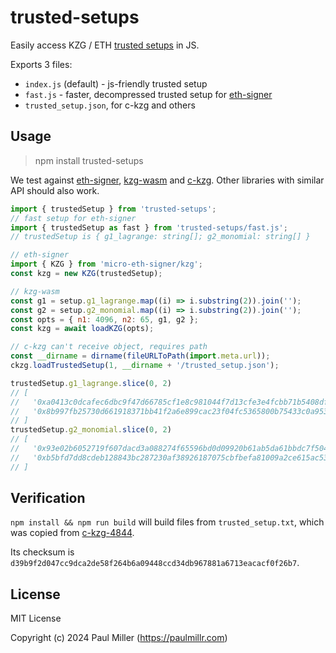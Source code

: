 # trusted-setups

Easily access KZG / ETH [trusted setups](https://vitalik.eth.limo/general/2022/03/14/trustedsetup.html) in JS.

Exports 3 files:

- `index.js` (default) - js-friendly trusted setup
- `fast.js` - faster, decompressed trusted setup for [eth-signer](https://github.com/paulmillr/micro-eth-signer)
- `trusted_setup.json`, for c-kzg and others

## Usage

> npm install trusted-setups

We test against [eth-signer](https://github.com/paulmillr/micro-eth-signer),
[kzg-wasm](https://github.com/ethereumjs/kzg-wasm) and
[c-kzg](https://github.com/ethereum/c-kzg-4844).
Other libraries with similar API should also work.

```js
import { trustedSetup } from 'trusted-setups';
// fast setup for eth-signer
import { trustedSetup as fast } from 'trusted-setups/fast.js';
// trustedSetup is { g1_lagrange: string[]; g2_monomial: string[] }

// eth-signer
import { KZG } from 'micro-eth-signer/kzg';
const kzg = new KZG(trustedSetup);

// kzg-wasm
const g1 = setup.g1_lagrange.map((i) => i.substring(2)).join('');
const g2 = setup.g2_monomial.map((i) => i.substring(2)).join('');
const opts = { n1: 4096, n2: 65, g1, g2 };
const kzg = await loadKZG(opts);

// c-kzg can't receive object, requires path
const __dirname = dirname(fileURLToPath(import.meta.url));
ckzg.loadTrustedSetup(1, __dirname + '/trusted_setup.json');

trustedSetup.g1_lagrange.slice(0, 2)
// [
//   '0xa0413c0dcafec6dbc9f47d66785cf1e8c981044f7d13cfe3e4fcbb71b5408dfde6312493cb3c1d30516cb3ca88c03654',
//   '0x8b997fb25730d661918371bb41f2a6e899cac23f04fc5365800b75433c0a953250e15e7a98fb5ca5cc56a8cd34c20c57'
// ]
trustedSetup.g2_monomial.slice(0, 2)
// [
//   '0x93e02b6052719f607dacd3a088274f65596bd0d09920b61ab5da61bbdc7f5049334cf11213945d57e5ac7d055d042b7e024aa2b2f08f0a91260805272dc51051c6e47ad4fa403b02b4510b647ae3d1770bac0326a805bbefd48056c8c121bdb8',
//   '0xb5bfd7dd8cdeb128843bc287230af38926187075cbfbefa81009a2ce615ac53d2914e5870cb452d2afaaab24f3499f72185cbfee53492714734429b7b38608e23926c911cceceac9a36851477ba4c60b087041de621000edc98edada20c1def2'
// ]
```

## Verification

`npm install && npm run build` will build files from `trusted_setup.txt`, which was copied from
[c-kzg-4844](https://github.com/ethereum/c-kzg-4844/blob/445387f7dfd95b2b0d74b537b9d28f7b603b6f24/src/trusted_setup.txt).

Its checksum is `d39b9f2d047cc9dca2de58f264b6a09448ccd34db967881a6713eacacf0f26b7`.

## License

MIT License

Copyright (c) 2024 Paul Miller (https://paulmillr.com)
